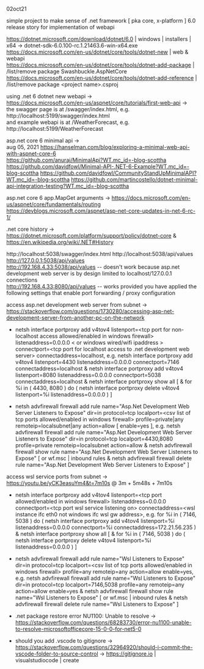 02oct21

simple project to make sense of .net framework [ pka core, x-platform ] 6.0 release story for implementation of webapi  

https://dotnet.microsoft.com/download/dotnet/6.0 | windows | installers | x64 -> dotnet-sdk-6.0.100-rc.1.21463.6-win-x64.exe
https://docs.microsoft.com/en-us/dotnet/core/tools/dotnet-new | web & webapi  
https://docs.microsoft.com/en-us/dotnet/core/tools/dotnet-add-package | /list/remove package Swashbuckle.AspNetCore  
https://docs.microsoft.com/en-us/dotnet/core/tools/dotnet-add-reference | /list/remove package &lt;project name&gt;.csproj  
  
using .net 6 dotnet new webapi ->   
https://docs.microsoft.com/en-us/aspnet/core/tutorials/first-web-api ->  
the swagger page is at /swagger/index.html, e.g. http://localhost:5199/swagger/index.html  
and example webapi is at /WeatherForecast, e.g. http://localhost:5199/WeatherForecast  
  
asp<span></span>.net core 6 minimal api ->  
aug 05, 2021 https://hanselman.com/blog/exploring-a-minimal-web-api-with-aspnet-core-6  
https://github.com/anuraj/MinimalApi?WT.mc_id=-blog-scottha
https://github.com/davidfowl/Minimal-API-.NET-6-Example?WT.mc_id=-blog-scottha
https://github.com/davidfowl/CommunityStandUpMinimalAPI?WT.mc_id=-blog-scottha
https://github.com/martincostello/dotnet-minimal-api-integration-testing?WT.mc_id=-blog-scottha

asp<span></span>.net core 6 app.MapGet arguments -> 
https://docs.microsoft.com/en-us/aspnet/core/fundamentals/routing
https://devblogs.microsoft.com/aspnet/asp-net-core-updates-in-net-6-rc-1/

.net core history -> https://dotnet.microsoft.com/platform/support/policy/dotnet-core & https://en.wikipedia.org/wiki/.NET#History

http://localhost:5038/swagger/index.html
http://localhost:5038/api/values  
http://127.0.0.1:5038/api/values  
http://192.168.4.33:5038/api/values -- doesn't work because asp.net development web server is by design limited to localhost/127.0.0.1 connections  
http://192.168.4.33:8080/api/values -- works provided you have applied the following settings that enable port forwarding / proxy configuration  

access asp<span></span>.net development web server from subnet -> https://stackoverflow.com/questions/1730280/accessing-asp-net-development-server-from-another-pc-on-the-network  
- netsh interface portproxy add v4tov4 listenport=&lt;tcp port for non-localhost access allowed/enabled in windows firewall&gt; listenaddress=0.0.0.0 &lt; or windows wired/wifi ipaddress &gt; connectport=&lt;tcp port for localhost access to .net development web server&gt; connectaddress=localhost, e.g. netsh interface portproxy add v4tov4 listenport=4430 listenaddress=0.0.0.0 connectport=7146 connectaddress=localhost & netsh interface portproxy add v4tov4 listenport=8080 listenaddress=0.0.0.0 connectport=5038 connectaddress=localhost & netsh interface portproxy show all [ & for %i in ( 4430, 8080 ) do ( netsh interface portproxy delete v4tov4 listenport=%i listenaddress=0.0.0.0 ) ]  
+ netsh advfirewall firewall add rule name="Asp.Net Development Web Server Listeners to Expose" dir=in protocol=tcp localport=&lt;csv list of tcp ports allowed/enabled in windows firewall&gt; profile=private|any remoteip=localsubnet|any action=allow [ enable=yes ], e.g. netsh advfirewall firewall add rule name="Asp.Net Development Web Server Listeners to Expose" dir=in protocol=tcp localport=4430,8080 profile=private remoteip=localsubnet action=allow & netsh advfirewall firewall show rule name="Asp.Net Development Web Server Listeners to Expose" [ or wf.msc | inbound rules & netsh advfirewall firewall delete rule name="Asp.Net Development Web Server Listeners to Expose" ]


access wsl service ports from subnet -> https://youtu.be/yCK3easuYm4&t=7m10s @ 3m + 5m48s + 7m10s 
- netsh interface portproxy add v4tov4 listenport=&lt;tcp port allowed/enabled in windows firewall&gt; listenaddress=0.0.0.0 connectport=&lt;tcp port wsl service listening on&gt; connectaddress=&lt;wsl instance ifc eth0 not windows ifc wsl gw address&gt;, e.g. for %i in ( 7146, 5038 ) do ( netsh interface portproxy add v4tov4 listenport=%i listenaddress=0.0.0.0 connectport=%i connectaddress=172.21.56.235 ) & netsh interface portproxy show all [ & for %i in ( 7146, 5038 ) do ( netsh interface portproxy delete v4tov4 listenport=%i listenaddress=0.0.0.0 ) ]  
+ netsh advfirewall firewall add rule name="Wsl Listeners to Expose" dir=in protocol=tcp localport=&lt;csv list of tcp ports allowed/enabled in windows firewall&gt; profile=any remoteip=any action=allow enable=yes, e.g. netsh advfirewall firewall add rule name="Wsl Listeners to Expose" dir=in protocol=tcp localport=7146,5038 profile=any remoteip=any action=allow enable=yes & netsh advfirewall firewall show rule name="Wsl Listeners to Expose" [ or wf.msc | inbound rules & netsh advfirewall firewall delete rule name="Wsl Listeners to Expose" ]  

- .net package restore error NU1100: Unable to resolve -> https://stackoverflow.com/questions/68283730/error-nu1100-unable-to-resolve-microsoftofficecore-15-0-0-for-net5-0  

- should you add .vscode to gitignore -> https://stackoverflow.com/questions/32964920/should-i-commit-the-vscode-folder-to-source-control -> https://gitignore.io | visualstudiocode | create  

